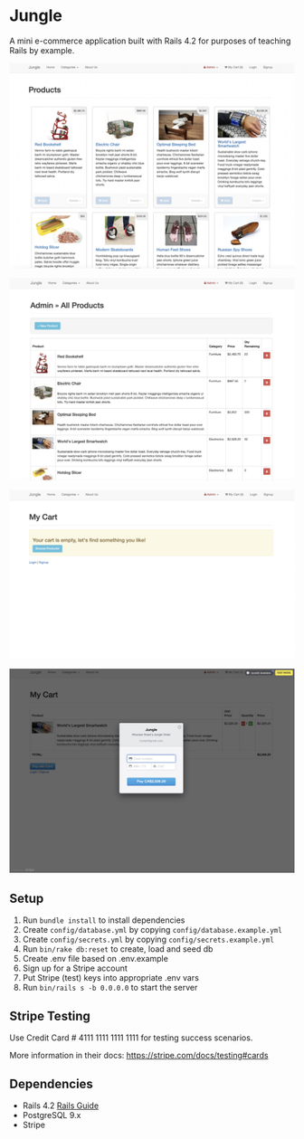 # Jungle

A mini e-commerce application built with Rails 4.2 for purposes of teaching Rails by example.


[<img src="https://github.com/AdamHHart/Jungle_Rails/blob/master/public/docs/home_page.png?raw=true">](home_page)

[<img src="https://github.com/AdamHHart/Jungle_Rails/blob/master/public/docs/admin_products.png?raw=true">](admin_products)

[<img src="https://github.com/AdamHHart/Jungle_Rails/blob/master/public/docs/empty_cart.png?raw=true">](empty_cart)

[<img src="https://github.com/AdamHHart/Jungle_Rails/blob/master/public/docs/stripe_purchase_popup.png?raw=true">](stripe_purchase_popup)






## Setup

1. Run `bundle install` to install dependencies
2. Create `config/database.yml` by copying `config/database.example.yml`
3. Create `config/secrets.yml` by copying `config/secrets.example.yml`
4. Run `bin/rake db:reset` to create, load and seed db
5. Create .env file based on .env.example
6. Sign up for a Stripe account
7. Put Stripe (test) keys into appropriate .env vars
8. Run `bin/rails s -b 0.0.0.0` to start the server

## Stripe Testing

Use Credit Card # 4111 1111 1111 1111 for testing success scenarios.

More information in their docs: <https://stripe.com/docs/testing#cards>

## Dependencies

* Rails 4.2 [Rails Guide](http://guides.rubyonrails.org/v4.2/)
* PostgreSQL 9.x
* Stripe
